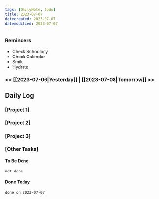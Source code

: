 ```yaml
---
tags: [DailyNote, todo]
title: 2023-07-07
datecreated: 2023-07-07
datemodified: 2023-07-07
---
```


### Reminders
- Check Schoology
- Check Calendar
- Smile
- Hydrate

### << [[2023-07-06|Yesterday]] | [[2023-07-08|Tomorrow]] >>

## Daily Log

### [Project 1]



### [Project 2]



### [Project 3]



### [Other Tasks]

#### To Be Done

```tasks
not done
```

#### Done Today

```tasks
done on 2023-07-07
```